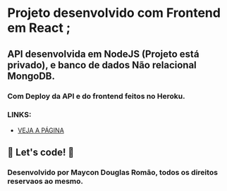 # Projeto desenvolvido com Frontend em React ;
## API desenvolvida em NodeJS (Projeto está privado), e banco de dados Não relacional MongoDB.
### Com Deploy da API e do frontend feitos no Heroku.

### LINKS:

* [VEJA A PÁGINA](http://freedevs.herokuapp.com/)

## 🚀 Let's code! 🚀

### Desenvolvido por Maycon Douglas Romão, todos os direitos reservaos ao mesmo.
